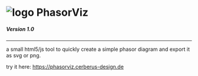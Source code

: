 # ![logo](https://phasorviz.cerberus-design.de/favicon-32x32.png) PhasorViz
##### Version 1.0
---
a small html5/js tool to quickly create a simple phasor diagram and export it as svg or png.

try it here: https://phasorviz.cerberus-design.de